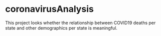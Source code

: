 # coronavirusAnalysis

This project looks whether the relationship between COVID19 deaths per state and other demographics per state is meaningful. 

